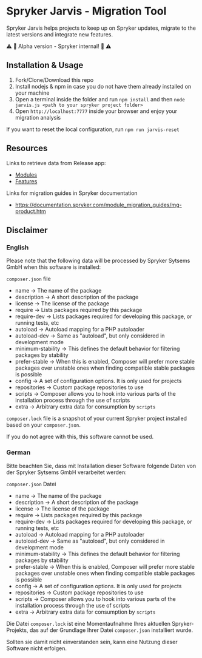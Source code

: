 # Spryker Jarvis - Migration Tool
Spryker Jarvis helps projects to keep up on Spryker updates, migrate to the latest versions and integrate new features.

:warning: :rotating_light: Alpha version - Spryker internal! :rotating_light: :warning:

## Installation & Usage

1. Fork/Clone/Download this repo
2. Install nodejs & npm in case you do not have them already installed on your machine 
3. Open a terminal inside the folder and run `npm install` and then `node jarvis.js <path to your spryker project folder>`
4. Open `http://localhost:7777` inside your browser and enjoy your migration analysis

If you want to reset the local configuration, run `npm run jarvis-reset`

## Resources

Links to retrieve data from Release app:

* [Modules](https://release.spryker.com/modules.json?contain=ModuleVersions)
* [Features](https://release.spryker.com/features.json?contain=FeatureVersions)

Links for migration guides in Spryker documentation

* https://documentation.spryker.com/module_migration_guides/mg-product.htm

## Disclaimer

### English

Please note that the following data will be processed by Spryker Sytsems GmbH when this software is installed:
	
`composer.json` file

* name -> The name of the package
* description -> A short description of the package
* license -> The license of the package
* require -> Lists packages required by this package
* require-dev -> Lists packages required for developing this package, or running tests, etc
* autoload -> Autoload mapping for a PHP autoloader
* autoload-dev -> Same as "autoload", but only considered in development mode
* minimum-stability -> This defines the default behavior for filtering packages by stability
* prefer-stable -> When this is enabled, Composer will prefer more stable packages over unstable ones when finding compatible stable packages is possible
* config -> A set of configuration options. It is only used for projects
* repositories -> Custom package repositories to use
* scripts -> Composer allows you to hook into various parts of the installation process through the use of scripts
* extra -> Arbitrary extra data for consumption by `scripts`

`composer.lock` file is a snapshot of your current Spryker project installed based on your `composer.json`.

If you do not agree with this, this software cannot be used.

### German

Bitte beachten Sie, dass mit Installation dieser Software folgende Daten von der Spryker Sytsems GmbH verarbeitet werden:

`composer.json` Datei

* name -> The name of the package
* description -> A short description of the package
* license -> The license of the package
* require -> Lists packages required by this package
* require-dev -> Lists packages required for developing this package, or running tests, etc
* autoload -> Autoload mapping for a PHP autoloader
* autoload-dev -> Same as "autoload", but only considered in development mode
* minimum-stability -> This defines the default behavior for filtering packages by stability
* prefer-stable -> When this is enabled, Composer will prefer more stable packages over unstable ones when finding compatible stable packages is possible
* config -> A set of configuration options. It is only used for projects
* repositories -> Custom package repositories to use
* scripts -> Composer allows you to hook into various parts of the installation process through the use of scripts
* extra -> Arbitrary extra data for consumption by `scripts`

Die Datei `composer.lock` ist eine Momentaufnahme Ihres aktuellen Spryker-Projekts, das auf der Grundlage Ihrer Datei `composer.json` installiert wurde.

Sollten sie damit nicht einverstanden sein, kann eine Nutzung dieser Software nicht erfolgen. 
